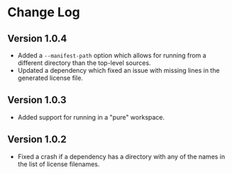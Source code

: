 # Change Log

## Version 1.0.4

- Added a `--manifest-path` option which allows for running from a different
  directory than the top-level sources.
- Updated a dependency which fixed an issue with missing lines in the generated
  license file.

## Version 1.0.3

- Added support for running in a "pure" workspace.

## Version 1.0.2

- Fixed a crash if a dependency has a directory with any of the names in the list
  of license filenames.

